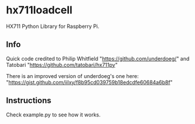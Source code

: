 # hx711loadcell

HX711 Python Library for Raspberry Pi.

Info
----

Quick code credited to Philip Whitfield  "https://github.com/underdoeg/"
and Tatobari "https://github.com/tatobari/hx711py"

There is an improved version of underdoeg's one here: "https://gist.github.com/iilxy/f8b95cd039759b18edcdfe60684a6b8f"

Instructions
------------

Check example.py to see how it works.
